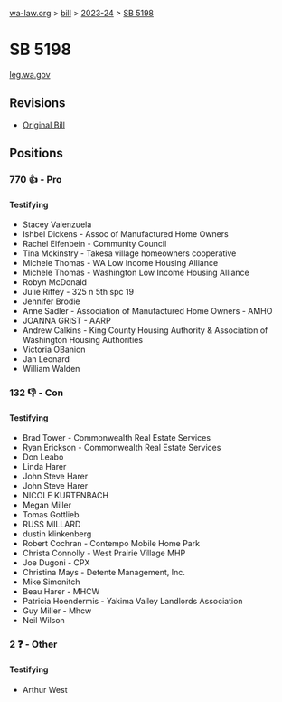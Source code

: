[wa-law.org](/) > [bill](/bill/) > [2023-24](/bill/2023-24/) > [SB 5198](/bill/2023-24/sb/5198/)

# SB 5198
[leg.wa.gov](https://app.leg.wa.gov/billsummary?BillNumber=5198&Year=2023&Initiative=false)

## Revisions
* [Original Bill](1/)

## Positions
### 770 👍 - Pro
#### Testifying
* Stacey Valenzuela 
* Ishbel Dickens - Assoc of Manufactured Home Owners
* Rachel Elfenbein - Community Council
* Tina Mckinstry - Takesa village homeowners cooperative 
* Michele Thomas - WA Low Income Housing Alliance
* Michele Thomas - Washington Low Income Housing Alliance
* Robyn McDonald
* Julie Riffey - 325 n 5th spc 19
* Jennifer Brodie
* Anne Sadler - Association of Manufactured Home Owners - AMHO
* JOANNA GRIST - AARP
* Andrew Calkins - King County Housing Authority & Association of Washington Housing Authorities 
* Victoria OBanion
* Jan Leonard
* William Walden

### 132 👎 - Con
#### Testifying
* Brad Tower - Commonwealth Real Estate Services
* Ryan Erickson - Commonwealth Real Estate Services
* Don Leabo
* Linda Harer
* John Steve Harer
* John Steve Harer
* NICOLE KURTENBACH
* Megan Miller
* Tomas Gottlieb
* RUSS MILLARD
* dustin klinkenberg
* Robert Cochran - Contempo Mobile Home Park
* Christa Connolly - West Prairie Village MHP
* Joe Dugoni - CPX
* Christina Mays - Detente Management, Inc.
* Mike Simonitch
* Beau Harer - MHCW 
* Patricia Hoendermis - Yakima Valley Landlords Association
* Guy Miller  - Mhcw
* Neil Wilson

### 2 ❓ - Other
#### Testifying
* Arthur West
